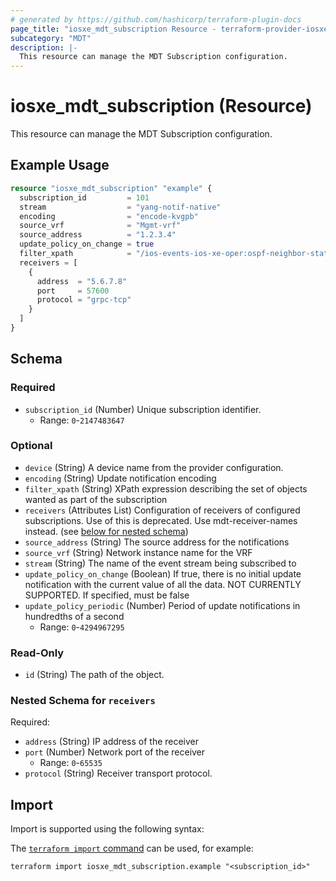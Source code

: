 ```yaml
---
# generated by https://github.com/hashicorp/terraform-plugin-docs
page_title: "iosxe_mdt_subscription Resource - terraform-provider-iosxe"
subcategory: "MDT"
description: |-
  This resource can manage the MDT Subscription configuration.
---
```


# iosxe_mdt_subscription (Resource)

This resource can manage the MDT Subscription configuration.

## Example Usage

```terraform
resource "iosxe_mdt_subscription" "example" {
  subscription_id         = 101
  stream                  = "yang-notif-native"
  encoding                = "encode-kvgpb"
  source_vrf              = "Mgmt-vrf"
  source_address          = "1.2.3.4"
  update_policy_on_change = true
  filter_xpath            = "/ios-events-ios-xe-oper:ospf-neighbor-state-change"
  receivers = [
    {
      address  = "5.6.7.8"
      port     = 57600
      protocol = "grpc-tcp"
    }
  ]
}
```

<!-- schema generated by tfplugindocs -->
## Schema

### Required

- `subscription_id` (Number) Unique subscription identifier.
  - Range: `0`-`2147483647`

### Optional

- `device` (String) A device name from the provider configuration.
- `encoding` (String) Update notification encoding
- `filter_xpath` (String) XPath expression describing the set of objects wanted as part of the subscription
- `receivers` (Attributes List) Configuration of receivers of configured subscriptions. Use of this is deprecated. Use mdt-receiver-names instead. (see [below for nested schema](#nestedatt--receivers))
- `source_address` (String) The source address for the notifications
- `source_vrf` (String) Network instance name for the VRF
- `stream` (String) The name of the event stream being subscribed to
- `update_policy_on_change` (Boolean) If true, there is no initial update notification with the current value of all the data. NOT CURRENTLY SUPPORTED. If specified, must be false
- `update_policy_periodic` (Number) Period of update notifications in hundredths of a second
  - Range: `0`-`4294967295`

### Read-Only

- `id` (String) The path of the object.

<a id="nestedatt--receivers"></a>
### Nested Schema for `receivers`

Required:

- `address` (String) IP address of the receiver
- `port` (Number) Network port of the receiver
  - Range: `0`-`65535`
- `protocol` (String) Receiver transport protocol.

## Import

Import is supported using the following syntax:

The [`terraform import` command](https://developer.hashicorp.com/terraform/cli/commands/import) can be used, for example:

```shell
terraform import iosxe_mdt_subscription.example "<subscription_id>"
```
